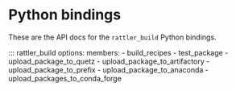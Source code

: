 # Python bindings

These are the API docs for the `rattler_build` Python bindings.

::: rattler_build
    options:
        members:
            - build_recipes
            - test_package
            - upload_package_to_quetz
            - upload_package_to_artifactory
            - upload_package_to_prefix
            - upload_package_to_anaconda
            - upload_packages_to_conda_forge
